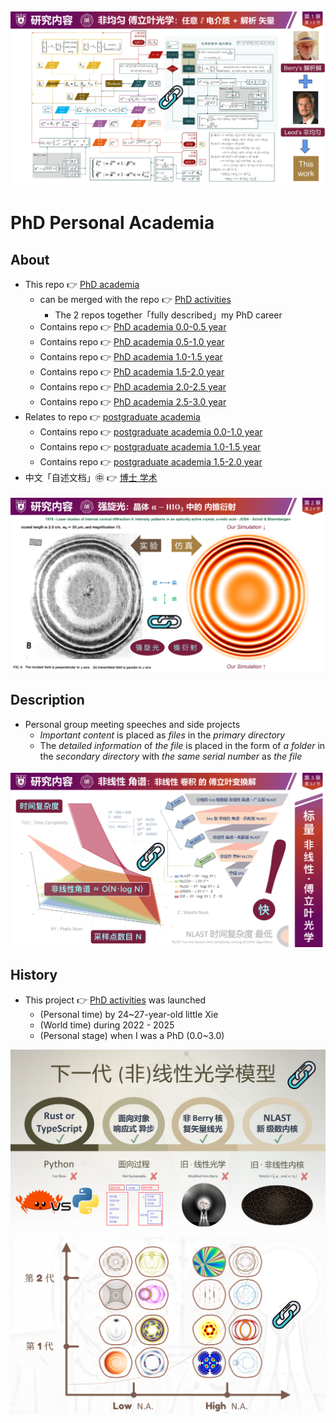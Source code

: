 [![Wittgenstein - NLAST Philosophy.pdf](https://github.com/ChenZhu-Xie/PhD_academia/raw/master/img/7.1__@page_13_←_Python__3.5_year_-_2023.12.28.png)](https://github.com/ChenZhu-Xie/PhD_academia/blob/master/1__Group_Meeting/6.2__维特根斯坦_←_Python+Visio+BookxNote_Pro+LabView+Latex__3.0_year_-_2023.6.9.pdf "Wittgenstein - NLAST Philosophy.pdf")

# PhD Personal Academia

## About
* This repo 👉 [PhD academia](https://github.com/ChenZhu-Xie/PhD_academia)
    * can be merged with the repo 👉 [PhD activities](https://github.com/ChenZhu-Xie/PhD_activities)
        * The 2 repos together「fully described」my PhD career
    * Contains repo 👉 [PhD academia 0.0-0.5 year](https://github.com/ChenZhu-Xie/PhD_academia)
    * Contains repo 👉 [PhD academia 0.5-1.0 year](https://github.com/ChenZhu-Xie/PhD_academia__0.5-1.0_year)
    * Contains repo 👉 [PhD academia 1.0-1.5 year](https://github.com/ChenZhu-Xie/PhD_academia__1.0-1.5_year)
    * Contains repo 👉 [PhD academia 1.5-2.0 year](https://github.com/ChenZhu-Xie/PhD_academia__1.5-2.0_year)
    * Contains repo 👉 [PhD academia 2.0-2.5 year](https://github.com/ChenZhu-Xie/PhD_academia__2.0-2.5_year)
    * Contains repo 👉 [PhD academia 2.5-3.0 year](https://github.com/ChenZhu-Xie/PhD_academia__2.5-3.0_year)
* Relates to repo 👉 [postgraduate academia](https://github.com/ChenZhu-Xie/postgraduate_academia)
    * Contains repo 👉 [postgraduate academia 0.0-1.0 year](https://github.com/ChenZhu-Xie/postgraduate_academia__0.0-1.0_year)
    * Contains repo 👉 [postgraduate academia 1.0-1.5 year](https://github.com/ChenZhu-Xie/postgraduate_academia__1.0-1.5_year)
    * Contains repo 👉 [postgraduate academia 1.5-2.0 year](https://github.com/ChenZhu-Xie/postgraduate_academia__1.5-2.0_year)
* 中文「自述文档」㊥ 👉 [博士 学术](https://gitee.com/ChenZhu-Xie/PhD_academia)

[![Vector NLAST.pdf](https://github.com/ChenZhu-Xie/PhD_academia/raw/master/img/7.1__@page_26_←_Python__3.5_year_-_2023.12.28.png)](https://github.com/ChenZhu-Xie/PhD_academia/blob/master/1__1.1__Group_Meeting/6.1__水彩花鸟_←_Python__3.0_year_-_2023.3.27.pdf "Vector NLAST.pdf")

## Description
* Personal group meeting speeches and side projects
    * *Important content* is placed as *files* in the *primary directory*
    * The *detailed information* of *the file* is placed in the form of *a folder* in the *secondary directory* with *the same serial number* as *the file*

[![Analytic 3D vector non-uniform Fourier crystal optics in arbitrary $\bar{\bar{\varepsilon}}$ dielectric.pptx](https://github.com/ChenZhu-Xie/PhD_academia/raw/master/img/7.1__@page_38_←_Python__3.5_year_-_2023.12.28.png)](https://github.com/ChenZhu-Xie/PhD_academia/blob/master/1__1.1__Group_Meeting/7.1__中期答辩_谢尘竹_←_Python__3.5_year_-_2023.12.28.pdf "Analytic 3D vector non-uniform Fourier crystal optics in arbitrary $\bar{\bar{\varepsilon}}$ dielectric.pptx")

<!-- ## Inplementation
1. Enter homepage from "Homepage (My Mini Website Portal). lnk".  
2. Explore freely :point_right: until you decrypt the password :point_right: and unlock the hidden webpages.
    * Solve the riddle! Or you'll be stuck here: in the middle of nowhere forever!
3. PS: Due to its age (2014_05), page music may not be playable,  
    * and the background image size cannot adapt to the browser window size. -->

## History
* This project 👉 [PhD activities](https://github.com/ChenZhu-Xie/PhD_activities) was launched
    * (Personal time) by 24~27-year-old little Xie
    * (World time) during 2022 - 2025
    * (Personal stage) when I was a PhD (0.0~3.0)

<!-- TEST 666 -->

[![High N.A. - Vector NLAST.pdf](https://github.com/ChenZhu-Xie/PhD_academia/raw/master/img/8.1__@page_109_←_Python__4.0_year_-_2024.3.12.png)](https://github.com/ChenZhu-Xie/PhD_academia/blob/master/2__2.1__Side_Projects_for_Myself/8.1__高_N.A._矢量_紧聚焦_←_Python__4.0_year_-_2024.3.12.pdf "High N.A. - Vector NLAST.pdf")

[![High N.A. - Vector NLAST.pdf](https://github.com/ChenZhu-Xie/PhD_academia/raw/master/img/8.1__@page_125_←_Python__4.0_year_-_2024.3.12.png)](https://github.com/ChenZhu-Xie/PhD_academia/blob/master/2__2.1__Side_Projects_for_Myself/8.1__高_N.A._矢量_紧聚焦_←_Python__4.0_year_-_2024.3.12.pdf "High N.A. - Vector NLAST.pdf")

<!-- test -->

<!-- ## Software Architecture
Software architecture description

## Installation

1.  xxxx
2.  xxxx
3.  xxxx

## Instructions

1.  xxxx
2.  xxxx
3.  xxxx

## Contribution

1.  Fork the repository
2.  Create Feat_xxx branch
3.  Commit your code
4.  Create Pull Request


## Gitee Feature

1.  You can use Readme\_XXX.md to support different languages, such as Readme\_en.md, Readme\_zh.md
2.  Gitee blog [blog.gitee.com](https://blog.gitee.com)
3.  Explore open source project [https://gitee.com/explore](https://gitee.com/explore)
4.  The most valuable open source project [GVP](https://gitee.com/gvp)
5.  The manual of Gitee [https://gitee.com/help](https://gitee.com/help)
6.  The most popular members  [https://gitee.com/gitee-stars/](https://gitee.com/gitee-stars/) -->